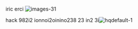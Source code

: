 iric 
    erci ![images-31](https://github.com/eduffield82/us/assets/160559076/4dd5d4db-45e9-457c-aec6-b98835ad9898)



hack 982i2 ionnoi2oinino238 23 in2 3i![hqdefault-1](https://github.com/eduffield82/us/assets/160559076/c4d3b59e-e677-4536-84c2-671d2cc8669e)
